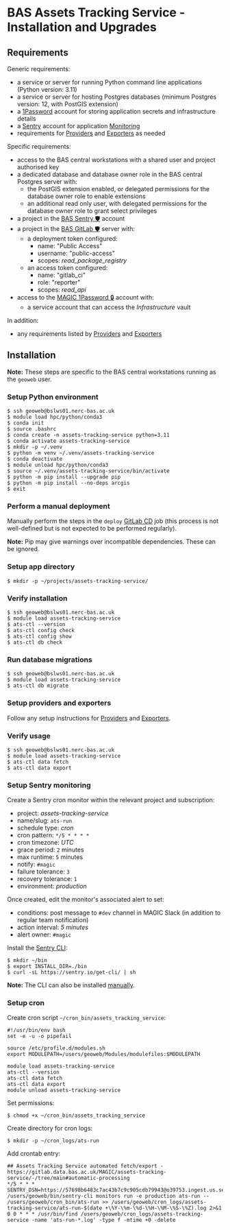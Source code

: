 # BAS Assets Tracking Service - Installation and Upgrades

## Requirements

Generic requirements:

- a service or server for running Python command line applications (Python version: 3.11)
- a service or server for hosting Postgres databases (minimum Postgres version: 12, with PostGIS extension)
- a [1Password](https://1password.com) account for storing application secrets and infrastructure details
- a [Sentry](http://sentry.io) account for application [Monitoring](./implementation.md#monitoring)
- requirements for [Providers](./providers.md) and [Exporters](./exporters.md) as needed

Specific requirements:

- access to the BAS central workstations with a shared user and project authorised key
- a dedicated database and database owner role in the BAS central Postgres server with:
  - the PostGIS extension enabled, or delegated permissions for the database owner role to enable extensions
  - an additional read only user, with delegated permissions for the database owner role to grant select privileges
- a project in the [BAS Sentry 🛡️](http://antarctica.sentry.io) account
- a project in the [BAS GitLab 🛡️](https://gitlab.data.bas.ac.uk) server with:
  - a deployment token configured:
    - name: "Public Access"
    - username: "public-access"
    - scopes: *read_package_registry*
  - an access token configured:
    - name: "gitlab_ci"
    - role: "reporter"
    - scopes: *read_api*
- access to the [MAGIC 1Password 🔒](https://magic.1password.eu/) account with:
  - a service account that can access the *Infrastructure* vault

In addition:

- any requirements listed by [Providers](./providers.md) and [Exporters](./exporters.md)

## Installation

**Note:** These steps are specific to the BAS central workstations running as the `geoweb` user.

### Setup Python environment

```
$ ssh geoweb@bslws01.nerc-bas.ac.uk
$ module load hpc/python/conda3
$ conda init
$ source .bashrc
$ conda create -n assets-tracking-service python=3.11
$ conda activate assets-tracking-service
$ mkdir -p ~/.venv
$ python -m venv ~/.venv/assets-tracking-service
$ conda deactivate
$ module unload hpc/python/conda3
$ source ~/.venv/assets-tracking-service/bin/activate
$ python -m pip install --upgrade pip
$ python -m pip install --no-deps arcgis
$ exit
```

### Perform a manual deployment

Manually perform the steps in the `deploy` [GitLab CD](../.gitlab-ci.yml) job (this process is not well-defined but is
not expected to be performed regularly).

**Note:** Pip may give warnings over incompatible dependencies. These can be ignored.

### Setup app directory

```
$ mkdir -p ~/projects/assets-tracking-service/
```

### Verify installation

```
$ ssh geoweb@bslws01.nerc-bas.ac.uk
$ module load assets-tracking-service
$ ats-ctl --version
$ ats-ctl config check
$ ats-ctl config show
$ ats-ctl db check
```

### Run database migrations

```
$ ssh geoweb@bslws01.nerc-bas.ac.uk
$ module load assets-tracking-service
$ ats-ctl db migrate
```

### Setup providers and exporters

Follow any setup instructions for [Providers](./providers.md) and [Exporters](./exporters.md).

### Verify usage

```
$ ssh geoweb@bslws01.nerc-bas.ac.uk
$ module load assets-tracking-service
$ ats-ctl data fetch
$ ats-ctl data export
```

### Setup Sentry monitoring

Create a Sentry cron monitor within the relevant project and subscription:

- project: *assets-tracking-service*
- name/slug: `ats-run`
- schedule type: *cron*
- cron pattern: `*/5 * * * *`
- cron timezone: *UTC*
- grace period: `2` minutes
- max runtime: `5` minutes
- notify: `#magic`
- failure tolerance: `3`
- recovery tolerance: `1`
- environment: *production*

Once created, edit the monitor's associated alert to set:

- conditions: post message to `#dev` channel in MAGIC Slack (in addition to regular team notification)
- action interval: *5 minutes*
- alert owner: `#magic`

Install the [Sentry CLI](https://docs.sentry.io/product/cli/):

```
$ mkdir ~/bin
$ export INSTALL_DIR=./bin
$ curl -sL https://sentry.io/get-cli/ | sh
```

**Note:** The CLI can also be installed [manually](https://docs.sentry.io/product/cli/installation/#manual-download).

### Setup cron

Create cron script `~/cron_bin/assets_tracking_service`:

```shell
#!/usr/bin/env bash
set -e -u -o pipefail

source /etc/profile.d/modules.sh
export MODULEPATH=/users/geoweb/Modules/modulefiles:$MODULEPATH

module load assets-tracking-service
ats-ctl	--version
ats-ctl data fetch
ats-ctl data export
module unload assets-tracking-service
```

Set permissions:

```
$ chmod +x ~/cron_bin/assets_tracking_service
```

Create directory for cron logs:

```
$ mkdir -p ~/cron_logs/ats-run
```

Add crontab entry:

```shell
## Assets Tracking Service automated fetch/export - https://gitlab.data.bas.ac.uk/MAGIC/assets-tracking-service/-/tree/main#automatic-processing
*/5 * * * SENTRY_DSN=https://57698b6483c7ac43b7c9c905cdb79943@o39753.ingest.us.sentry.io/4507581411229696 /users/geoweb/bin/sentry-cli monitors run -e production ats-run -- /users/geoweb/cron_bin/ats-run >> /users/geoweb/cron_logs/assets-tracking-service/ats-run-$(date +\%Y-\%m-\%d-\%H-\%M-\%S-\%Z).log 2>&1
0 0 * * * /usr/bin/find /users/geoweb/cron_logs/assets-tracking-service -name 'ats-run-*.log' -type f -mtime +0 -delete
```
